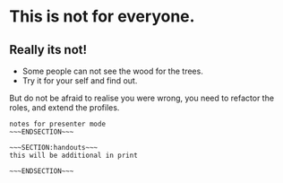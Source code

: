 <!SLIDE>
# This is not for everyone. #
## Really its not! ##

* Some people can not see the wood for the trees.
* Try it for your self and find out.

But do not be afraid to realise you were wrong, you need to refactor the roles, and extend the profiles.


~~~SECTION:notes~~~
notes for presenter mode
~~~ENDSECTION~~~

~~~SECTION:handouts~~~
this will be additional in print

~~~ENDSECTION~~~
